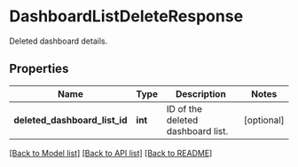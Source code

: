 # DashboardListDeleteResponse

Deleted dashboard details.

## Properties
Name | Type | Description | Notes
------------ | ------------- | ------------- | -------------
**deleted_dashboard_list_id** | **int** | ID of the deleted dashboard list. | [optional] 

[[Back to Model list]](README.md#documentation-for-models) [[Back to API list]](README.md#documentation-for-api-endpoints) [[Back to README]](README.md)


